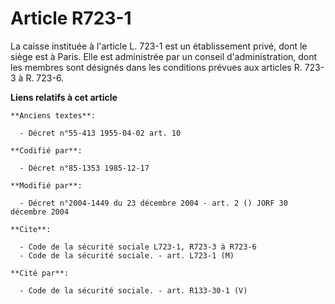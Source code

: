 # Article R723-1

La caisse instituée à l'article L. 723-1 est un établissement privé, dont le siège est à Paris. Elle est administrée par un
conseil d'administration, dont les membres sont désignés dans les conditions prévues aux articles R. 723-3 à R. 723-6.

**Liens relatifs à cet article**

	**Anciens textes**:

	  - Décret n°55-413 1955-04-02 art. 10

	**Codifié par**:

	  - Décret n°85-1353 1985-12-17

	**Modifié par**:

	  - Décret n°2004-1449 du 23 décembre 2004 - art. 2 () JORF 30 décembre 2004

	**Cite**:

	  - Code de la sécurité sociale L723-1, R723-3 à R723-6
	  - Code de la sécurité sociale. - art. L723-1 (M)

	**Cité par**:

	  - Code de la sécurité sociale. - art. R133-30-1 (V)
